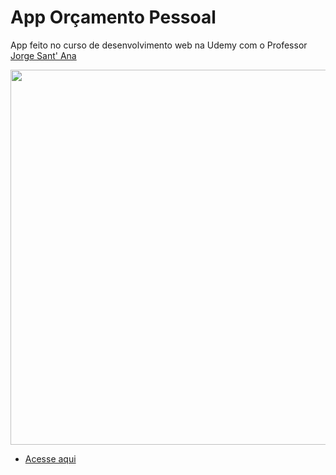 # App Orçamento Pessoal

App feito no curso de desenvolvimento web na Udemy com o Professor <a href='https://www.linkedin.com/in/jorgesantanabr/'>Jorge Sant' Ana</a>

<img src='https://cdn.discordapp.com/attachments/920032936823238658/949747311729344522/2022-03-05_16-13-43.gif' width='600px'>

- [Acesse aqui](https://eduardohoths.github.io/Projetos-Pessoais/app-orcamento-pessoal/)